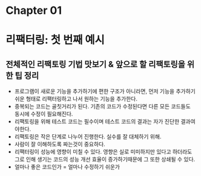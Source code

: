 # Chapter 01

# 리팩터링: 첫 번째 예시

## 전체적인 리팩토링 기법 맛보기 & 앞으로 할 리팩토링을 위한 팁 정리

- 프로그램이 새로운 기능을 추가하기에 편한 구조가 아니라면, 먼저 기능을 추가하기 쉬운 형태로 리팩터링하고 나서 원하는 기능을 추가한다.
- 중복되는 코드는 골칫거리가 된다. 기존의 코드가 수정된다면 다른 모든 코드들도 동시에 수정이 필요해진다.
- 리팩토링을 위해 테스트 코드는 필수이며 테스트 코드의 결과는 자가 진단한 결과여야한다.
- 리팩토링은 작은 단계로 나누어 진행한다. 실수를 잘 대체하기 위해.
- 사람이 잘 이해하도록 짜는것이 중요하다.
- 리팩터링이 성능에 영향이 미칠 수 있다. 영향은 실로 미미하지만 있다고 하더라도 그로 인해 생기는 코드의 성능 개선 효율이 증가하기때문에 그 또한 상쇄될 수 있다.
- 얼마나 좋은 코드인가 = 얼마나 수정하기 쉬운가
